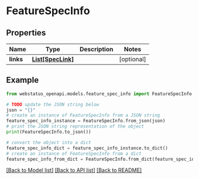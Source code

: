 # FeatureSpecInfo


## Properties

Name | Type | Description | Notes
------------ | ------------- | ------------- | -------------
**links** | [**List[SpecLink]**](SpecLink.md) |  | [optional] 

## Example

```python
from webstatus_openapi.models.feature_spec_info import FeatureSpecInfo

# TODO update the JSON string below
json = "{}"
# create an instance of FeatureSpecInfo from a JSON string
feature_spec_info_instance = FeatureSpecInfo.from_json(json)
# print the JSON string representation of the object
print(FeatureSpecInfo.to_json())

# convert the object into a dict
feature_spec_info_dict = feature_spec_info_instance.to_dict()
# create an instance of FeatureSpecInfo from a dict
feature_spec_info_from_dict = FeatureSpecInfo.from_dict(feature_spec_info_dict)
```
[[Back to Model list]](../README.md#documentation-for-models) [[Back to API list]](../README.md#documentation-for-api-endpoints) [[Back to README]](../README.md)


